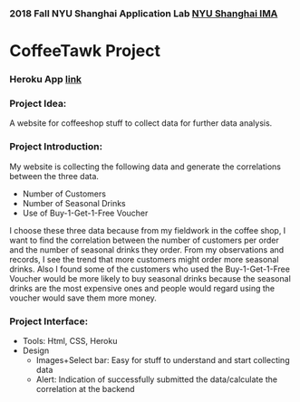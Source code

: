 ### 2018 Fall NYU Shanghai Application Lab [NYU Shanghai IMA](https://shanghai.nyu.edu/academics/majors/interactive-media-arts)
# **CoffeeTawk Project**        

### Heroku App [link](https://fffinalcoffeetawk.herokuapp.com/)

### Project Idea:
A website for coffeeshop stuff to collect data for further data analysis.
 
### Project Introduction:
My website is collecting the following data and generate the correlations between the three data.
* Number of Customers
* Number of Seasonal Drinks
* Use of Buy-1-Get-1-Free Voucher

I choose these three data because from my fieldwork in the coffee shop, I want to find the correlation between the number of customers per order and the number of seasonal drinks they order. From my observations and records, I see the trend that more customers might order more seasonal drinks. Also I found some of the customers who used the Buy-1-Get-1-Free Voucher would be more likely to buy seasonal drinks because the seasonal drinks are the most expensive ones and people would regard using the voucher would save them more money.

### Project Interface:

* Tools: Html, CSS, Heroku
* Design 
  * Images+Select bar: Easy for stuff to understand and start collecting data
  * Alert: Indication of successfully submitted the data/calculate the correlation at the backend
